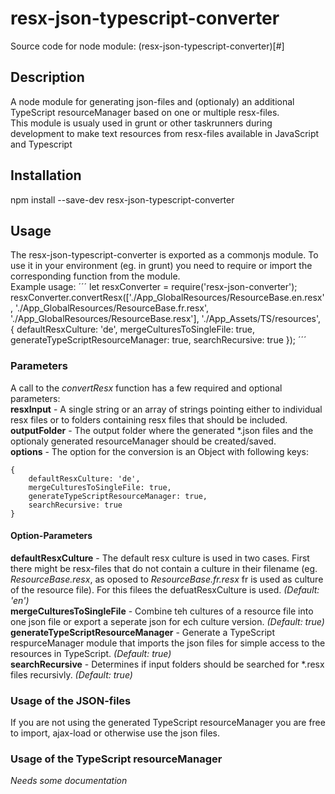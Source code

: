 # resx-json-typescript-converter
Source code for node module: (resx-json-typescript-converter)[#]

## Description
A node module for generating json-files and (optionaly) an additional TypeScript resourceManager based on one or multiple resx-files.  
This module is usualy used in grunt or other taskrunners during development to make text resources from resx-files available in JavaScript and Typescript

## Installation
npm install --save-dev resx-json-typescript-converter

## Usage
The resx-json-typescript-converter is exported as a commonjs module. To use it in your environment (eg. in grunt) you need to require or import the corresponding function from the module.  
Example usage:
´´´
let resxConverter = require('resx-json-converter');
resxConverter.convertResx(['./App_GlobalResources/ResourceBase.en.resx', './App_GlobalResources/ResourceBase.fr.resx', './App_GlobalResources/ResourceBase.resx'], './App_Assets/TS/resources', { defaultResxCulture: 'de', mergeCulturesToSingleFile: true, generateTypeScriptResourceManager: true, searchRecursive: true });
´´´

### Parameters
A call to the *convertResx* function has a few required and optional parameters:  
**resxInput** - A single string or an array of strings pointing either to individual resx files or to folders containing resx files that should be included.  
**outputFolder** - The output folder where the generated *.json files and the optionaly generated resourceManager should be created/saved.  
**options** - The option for the conversion is an Object with following keys:  
```
{ 
    defaultResxCulture: 'de', 
    mergeCulturesToSingleFile: true, 
    generateTypeScriptResourceManager: true, 
    searchRecursive: true 
}
```
#### Option-Parameters
**defaultResxCulture** - The default resx culture is used in two cases. First there might be resx-files that do not contain a culture in their filename (eg. *ResourceBase.resx*, as oposed to *ResourceBase.fr.resx* fr is used as culture of the resource file). For this filees the defuatResxCulture is used. *(Default: 'en')*  
**mergeCulturesToSingleFile** - Combine teh cultures of a resource file into one json file or export a seperate json for ech culture version. *(Default: true)*  
**generateTypeScriptResourceManager** - Generate a TypeScript respurceManager module that imports the json files for simple access to the resources in TypeScript. *(Default: true)*  
**searchRecursive** - Determines if input folders should be searched for *.resx files recursivly. *(Default: true)*  

### Usage of the JSON-files
If you are not using the generated TypeScript resourceManager you are free to import, ajax-load or otherwise use the json files.

### Usage of the TypeScript resourceManager
*Needs some documentation*
